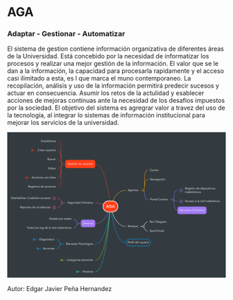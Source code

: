 # AGA
### Adaptar - Gestionar - Automatizar

El sistema de gestion contiene información organizativa de diferentes áreas de la Universidad. Está concebido por la necesidad de informatizar los procesos  y realizar una mejor gestión de la información. El valor que se le dan a la información, la capacidad para procesarla rapidamente y el acceso casi ilimitado a esta, es l que marca el muno contemporaneo. La recopilación, análisis y uso de la información permitirá predecir sucesos y actuar en consecuencia. Asumir los retos de la actulidad y esablecer acciones de mejoras continuas ante la necesidad de los desafios impuestos por la sociedad.
El objetivo del sistema es agregrar valor a travez del uso de la tecnología, al integrar lo sistemas de información institucional para mejorar los servicios de la universidad.

![estructura](/img/estructura.png)

Autor: Edgar Javier Peña Hernandez